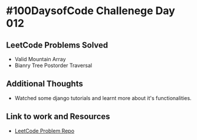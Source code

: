 # #100DaysofCode Challenege Day 012

## LeetCode Problems Solved
* Valid Mountain Array
* Bianry Tree Postorder Traversal

## Additional Thoughts
* Watched some django tutorials and learnt more about it's functionalities.

## Link to work and Resources
* [LeetCode Problem Repo](https://github.com/Arpit2401/LeetCode-Problems)
